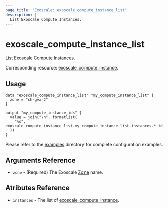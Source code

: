 ```yaml
---
page_title: "Exoscale: exoscale_compute_instance_list"
description: |-
  List Exoscale Compute Instances.
---
```


# exoscale\_compute\_instance_list

List Exoscale [Compute Instances](https://community.exoscale.com/documentation/compute/).

Corresponding resource: [exoscale_compute_instance](../resources/compute_instance.md).


## Usage

```hcl
data "exoscale_compute_instance_list" "my_compute_instance_list" {
  zone = "ch-gva-2"
}

output "my_compute_instance_ids" {
  value = join("\n", formatlist(
    "%s", exoscale_compute_instance_list.my_compute_instance_list.instances.*.id
  ))
}
```

Please refer to the [examples](https://github.com/exoscale/terraform-provider-exoscale/tree/master/examples/)
directory for complete configuration examples.


## Arguments Reference

[zone]: https://www.exoscale.com/datacenters/

* `zone` - (Required) The Exoscale [Zone][zone] name.


## Atributes Reference

* `instances` - The list of [exoscale_compute_instance](./compute_instance.md).
